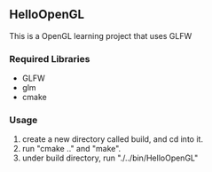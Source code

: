 ## HelloOpenGL
This is a OpenGL learning project that uses GLFW  
### Required Libraries
* GLFW  
* glm  
* cmake  

### Usage
1. create a new directory called build, and cd into it.  
2. run "cmake .." and "make".  
3. under build directory, run "./../bin/HelloOpenGL"

